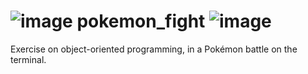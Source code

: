 #  ![image](https://github.com/chonchax/pokemon_fight/assets/126770051/b7c690f2-1996-4c24-96f5-dd6fdc9a774a) pokemon_fight ![image](https://github.com/chonchax/pokemon_fight/assets/126770051/443efd87-b822-4bc4-8b37-18ff7b51ef4b)

Exercise on object-oriented programming, in a Pokémon battle on the terminal.
